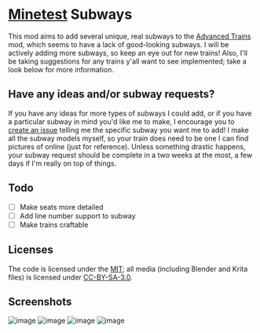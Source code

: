 # [Minetest](https://minetest.net/) Subways

This mod aims to add several unique, real subways to the [Advanced Trains](https://advtrains.de) mod, which seems to have a lack of good-looking subways. I will be actively adding more subways, so keep an eye out for new trains! Also, I'll be taking suggestions for any trains y'all want to see implemented; take a look below for more information.

## Have any ideas and/or subway requests?

If you have any ideas for more types of subways I could add, or if you have a particular subway in mind you'd like me to make, I encourage you to [create an issue](https://github.com/SamMatzko/minetest-subways/issues/new) telling me the specific subway you want me to add! I make all the subway models myself, so your train does need to be one I can find pictures of online (just for reference). Unless something drastic happens, your subway request should be complete in a two weeks at the most, a few days if I'm really on top of things.

## Todo
- [ ] Make seats more detailed
- [ ] Add line number support to subway
- [ ] Make trains craftable

## Licenses
The code is licensed under the [MIT](https://github.com/SamMatzko/minetest-subways/blob/master/LICENSE.txt); all media (including Blender and Krita files) is licensed under [CC-BY-SA-3.0](http://creativecommons.org/licenses/by-sa/3.0/).

## Screenshots
![image](https://github.com/SamMatzko/minetest-subways/blob/master/screenshots/Screenshot%20from%202022-10-07%2017-12-27.png)
![image](https://github.com/SamMatzko/minetest-subways/blob/master/screenshots/Screenshot%20from%202022-10-07%2017-14-17.png)
![image](https://github.com/SamMatzko/minetest-subways/blob/master/screenshots/Screenshot%20from%202022-10-07%2017-11-05.png)
![image](https://github.com/SamMatzko/minetest-subways/blob/master/screenshots/Screenshot%20from%202022-10-07%2017-12-00.png)
